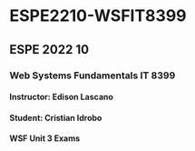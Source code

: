 # ESPE2210-WSFIT8399
## ESPE 2022 10 
### Web Systems Fundamentals  IT 8399
#### Instructor: Edison Lascano
#### Student: Cristian Idrobo
#### WSF Unit 3 Exams